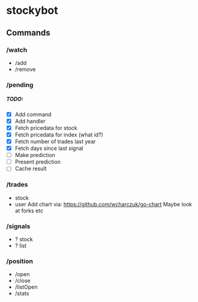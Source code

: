 # stockybot

## Commands

### /watch

- /add
- /remove

### /pending

##### TODO:

- [x] Add command
- [x] Add handler
- [x] Fetch pricedata for stock
- [x] Fetch pricedata for index (what id?)
- [x] Fetch number of trades last year
- [x] Fetch days since last signal
- [ ] Make prediction
- [ ] Present prediction
- [ ] Cache result

### /trades

- stock
- user
  Add chart via: https://github.com/wcharczuk/go-chart
  Maybe look at forks etc

### /signals

- ? stock
- ? list

### /position

- /open
- /close
- /listOpen
- /stats


